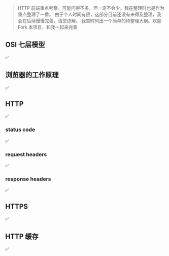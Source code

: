 > HTTP 前端重点考察。可能问得不多，但一定不会少。我在整理时也是作为重点整理了一番。
> 由于个人时间有限，这部分目前还没有来得及整理，我会在后续慢慢完善，请您谅解。
> 我暂时列出一个简单的待整理大纲。欢迎 Fork 本项目，和我一起来完善

## OSI 七层模型

:white_check_mark:

## 浏览器的工作原理

:white_check_mark:

## HTTP

:white_check_mark:

### status code

:white_check_mark:

### request headers

:white_check_mark:

### response headers

:white_check_mark:

## HTTPS

:white_check_mark:

## HTTP 缓存

:white_check_mark:
